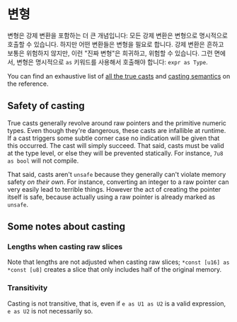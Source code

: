 # 변형

변형은 강제 변환을 포함하는 더 큰 개념입니다: 모든 강제 변환은 변형으로 명시적으로 호출할 수 있습니다. 하지만 어떤 변환들은 변형을 필요로 합니다. 강제 변환은 흔하고 보통은 위험하지 않지만, 이런 "진짜 변형"은 희귀하고, 위험할 수 있습니다. 
그런 면에서, 변형은 명시적으로 `as` 키워드를 사용해서 호출해야 합니다: `expr as Type`.



You can find an exhaustive list of [all the true casts][cast_list] and [casting semantics][semantics_list] on the reference.

## Safety of casting

True casts generally revolve around raw pointers and the primitive numeric types.
Even though they're dangerous, these casts are infallible at runtime.
If a cast triggers some subtle corner case no indication will be given that this occurred.
The cast will simply succeed.
That said, casts must be valid at the type level, or else they will be prevented statically.
For instance, `7u8 as bool` will not compile.

That said, casts aren't `unsafe` because they generally can't violate memory safety *on their own*.
For instance, converting an integer to a raw pointer can very easily lead to terrible things.
However the act of creating the pointer itself is safe, because actually using a raw pointer is already marked as `unsafe`.

## Some notes about casting

### Lengths when casting raw slices

Note that lengths are not adjusted when casting raw slices; `*const [u16] as *const [u8]` creates a slice that only includes half of the original memory.

### Transitivity

Casting is not transitive, that is, even if `e as U1 as U2` is a valid expression, `e as U2` is not necessarily so.

[cast_list]: https://doc.rust-lang.org/reference/expressions/operator-expr.html#type-cast-expressions
[semantics_list]: https://doc.rust-lang.org/reference/expressions/operator-expr.html#semantics
